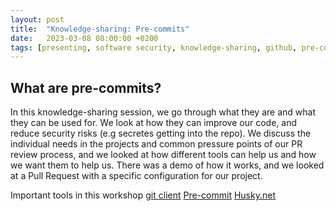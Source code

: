 ```yaml
---
layout: post
title:  "Knowledge-sharing: Pre-commits"
date:   2023-03-08 08:00:00 +0200
tags: [presenting, software security, knowledge-sharing, github, pre-commit hooks]
---
```


## What are pre-commits?

In this knowledge-sharing session, we go through what they are and what they can be used for.
We look at how they can improve our code, and reduce security risks (e.g secretes getting into the repo).
We discuss the individual needs in the projects and common pressure points of our PR review process,
and we looked at how different tools can help us and how we want them to help us.
There was a demo of how it works, and we looked at a Pull Request with a specific configuration for our project.

Important tools in this workshop
[git client](https://git-scm.com)
[Pre-commit](https://pre-commit.com/)
[Husky.net](https://alirezanet.github.io/Husky.Net/)
